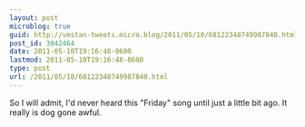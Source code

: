 ```yaml
---
layout: post
microblog: true
guid: http://vmstan-tweets.micro.blog/2011/05/10/68122348749987840.html
post_id: 3042464
date: 2011-05-10T19:16:48-0600
lastmod: 2011-05-10T19:16:48-0600
type: post
url: /2011/05/10/68122348749987840.html
---
```

So I will admit, I'd never heard this "Friday" song until just a little bit ago. It really is dog gone awful.
